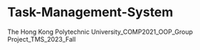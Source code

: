 # Task-Management-System
The Hong Kong Polytechnic University_COMP2021_OOP_Group Project_TMS_2023_Fall
